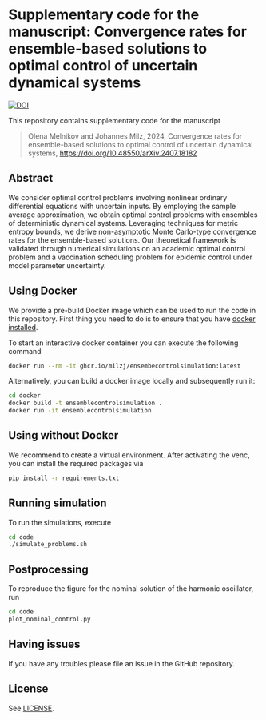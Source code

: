 # Supplementary code for the manuscript: Convergence rates for ensemble-based solutions to optimal control of uncertain dynamical systems

[![DOI](https://zenodo.org/badge/806452621.svg)](https://zenodo.org/doi/10.5281/zenodo.12740932)

This repository contains supplementary code for the manuscript
> Olena Melnikov and Johannes Milz, 2024, 
> Convergence rates for ensemble-based solutions to optimal control of uncertain dynamical systems,
> https://doi.org/10.48550/arXiv.2407.18182

## Abstract

We consider optimal control problems involving nonlinear ordinary differential equations with uncertain inputs. By employing the sample average approximation, we obtain optimal control problems with ensembles of deterministic dynamical systems. Leveraging techniques for metric entropy bounds, we derive non-asymptotic Monte Carlo-type convergence rates for the ensemble-based solutions. Our theoretical framework is validated through numerical simulations on an academic optimal control problem and a vaccination scheduling problem for epidemic control under model parameter uncertainty.

## Using Docker

We provide a pre-build Docker image which can be used to run the code in this repository. First thing you need to do is to ensure that you have [docker installed](https://docs.docker.com/get-docker/).

To start an interactive docker container you can execute the following command

```bash
docker run --rm -it ghcr.io/milzj/ensembecontrolsimulation:latest
```

Alternatively, you can build a docker image locally and subsequently run it:

```bash
cd docker
docker build -t ensemblecontrolsimulation .
docker run -it ensemblecontrolsimulation
```

## Using without Docker

We recommend to create a virtual environment. After activating the venc, you can install the required packages via

```bash
pip install -r requirements.txt
```

## Running simulation

To run the simulations, execute

```bash
cd code
./simulate_problems.sh
```

## Postprocessing

To reproduce the figure for the nominal solution
of the harmonic oscillator, run

```bash
cd code
plot_nominal_control.py
```
## Having issues

If you have any troubles please file an issue in the GitHub repository.

## License

See [LICENSE](LICENSE).
